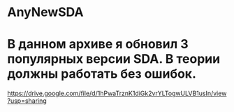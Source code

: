 # AnyNewSDA
# В данном архиве я обновил 3 популярных версии SDA. В теории должны работать без ошибок.
https://drive.google.com/file/d/1hPwaTrznK1diGk2vrYLTogwULVB1usIn/view?usp=sharing
